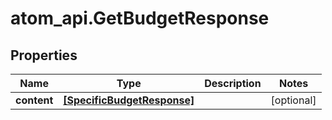 # atom_api.GetBudgetResponse

## Properties
Name | Type | Description | Notes
------------ | ------------- | ------------- | -------------
**content** | [**[SpecificBudgetResponse]**](SpecificBudgetResponse.md) |  | [optional] 


